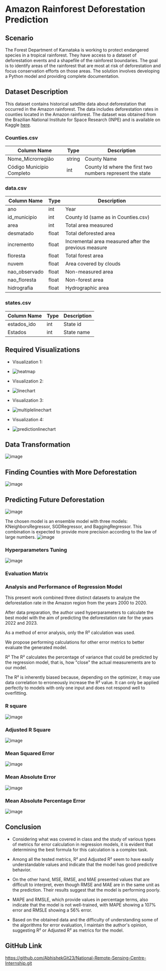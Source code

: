 # Amazon Rainforest Deforestation Prediction

## Scenario

The Forest Department of Karnataka is working to protect endangered species in a tropical rainforest. They have access to a dataset of deforestation events and a shapefile of the rainforest boundaries. The goal is to identify areas of the rainforest that are most at risk of deforestation and focus conservation efforts on those areas. The solution involves developing a Python model and providing complete documentation.

## Dataset Description

This dataset contains historical satellite data about deforestation that occurred in the Amazon rainforest. The data includes deforestation rates in counties located in the Amazon rainforest. The dataset was obtained from the Brazilian National Institute for Space Research (INPE) and is available on Kaggle [here](https://www.kaggle.com/datasets/diegosilvadefrana/brazilian-deforestation-from-2000-to-2021).

### Counties.csv

| Column Name               | Type  | Description                                               |
| ------------------------- | ----- | --------------------------------------------------------- |
| Nome_Microrregião         | string| County Name                                               |
| Código Município Completo | int   | County Id where the first two numbers represent the state |

### data.csv

| Column Name   | Type   | Description                                            |
| --------------| ------ | ------------------------------------------------------ |
| ano           | int    | Year                                                   |
| id_municipio  | int    | County Id (same as in Counties.csv)                    |
| area          | int    | Total area measured                                    |
| desmatado     | float  | Total deforested area                                  |
| incremento    | float  | Incremental area measured after the previous measure   |
| floresta      | float  | Total forest area                                      |
| nuvem         | float  | Area covered by clouds                                 |
| nao_observado | float  | Non-measured area                                      |
| nao_floresta  | float  | Non-forest area                                        |
| hidrografia   | float  | Hydrographic area                                      |

### states.csv

| Column Name | Type | Description   |
| ------------| ---- | ------------- |
| estados_ido | int  | State id      |
| Estados     | int  | State name    |

## Required Visualizations

- Visualization 1:
- ![heatmap](https://github.com/AbhishekGit23/National-Remote-Sensing-Centre-Internship/assets/123490715/175e3535-dc6c-4603-a855-531600a9af5d)

- Visualization 2:
- ![linechart](https://github.com/AbhishekGit23/National-Remote-Sensing-Centre-Internship/assets/123490715/6c38df5b-1302-4c02-87a5-40929ec7c461)

- Visualization 3:
- ![multiplelinechart](https://github.com/AbhishekGit23/National-Remote-Sensing-Centre-Internship/assets/123490715/6f1a9d35-2a0d-4ccf-b307-4644ce570b62)

- Visualization 4:
- ![predictionlinechart](https://github.com/AbhishekGit23/National-Remote-Sensing-Centre-Internship/assets/123490715/fbd9c954-3d73-4969-8a31-d8672ec46557)


## Data Transformation
![image](https://github.com/AbhishekGit23/National-Remote-Sensing-Centre-Internship/assets/123490715/390c3896-233a-4a85-8fcb-d714909165da)


## Finding Counties with More Deforestation
![image](https://github.com/AbhishekGit23/National-Remote-Sensing-Centre-Internship/assets/123490715/1e8d9af2-6147-4d9e-a547-8b2c7633e1ef)


## Predicting Future Deforestation
![image](https://github.com/AbhishekGit23/National-Remote-Sensing-Centre-Internship/assets/123490715/b05ee21c-41df-47c4-89c4-ed171c33c0a3)

The chosen model is an ensemble model with three models: KNeighborsRegressor, SGDRegressor, and BaggingRegressor. This combination is expected to provide more precision according to the law of large numbers.
![image](https://github.com/AbhishekGit23/National-Remote-Sensing-Centre-Internship/assets/123490715/d68f249a-580f-44a0-ae56-b1bd3d5f1eea)

### Hyperparameters Tuning

![image](https://github.com/AbhishekGit23/National-Remote-Sensing-Centre-Internship/assets/123490715/709c3198-975f-4c83-9d30-e4ad7fc66ec9)


### Evaluation Matrix
### Analysis and Performance of Regression Model
This present work combined three distinct datasets to analyze the deforestation rate in the Amazon region from the years 2000 to 2020.

After data preparation, the author used hyperparameters to calculate the best model with the aim of predicting the deforestation rate for the years 2022 and 2023.

As a method of error analysis, only the R² calculation was used.

We propose performing calculations for other error metrics to better evaluate the generated model.

R² The R² calculates the percentage of variance that could be predicted by the regression model, that is, how "close" the actual measurements are to our model.

The R² is inherently biased because, depending on the optimizer, it may use data correlation to erroneously increase the R² value. It can only be applied perfectly to models with only one input and does not respond well to overfitting.
### R square 
![image](https://github.com/AbhishekGit23/National-Remote-Sensing-Centre-Internship/assets/123490715/f51f53fe-e338-4195-ad99-365975b96bb9)
### Adjusted R Square
 ![image](https://github.com/AbhishekGit23/National-Remote-Sensing-Centre-Internship/assets/123490715/8a2c636f-c908-4475-9fcb-77e393305be3)
### Mean Squared Error
![image](https://github.com/AbhishekGit23/National-Remote-Sensing-Centre-Internship/assets/123490715/afa5e62a-c1a2-49ea-8da8-25b166b98916)
### Mean Absolute Error
![image](https://github.com/AbhishekGit23/National-Remote-Sensing-Centre-Internship/assets/123490715/c8bcc9ed-ce3d-4f2a-9056-16adb22f45ab)
### Mean Absolute Percentage Error
![image](https://github.com/AbhishekGit23/National-Remote-Sensing-Centre-Internship/assets/123490715/cdfd7f50-c57f-4556-83b1-79c285cbd7f5)


## Conclusion

- Considering what was covered in class and the study of various types of metrics for error calculation in regression models, it is evident that determining the best formula for this calculation is a complex task.

- Among all the tested metrics, R² and Adjusted R² seem to have easily understandable values and indicate that the model has good predictive behavior.

- On the other hand, MSE, RMSE, and MAE presented values that are difficult to interpret, even though RMSE and MAE are in the same unit as the prediction. Their results suggest that the model is performing poorly.

- MAPE and RMSLE, which provide values in percentage terms, also indicate that the model is not well-trained, with MAPE showing a 107% error and RMSLE showing a 56% error.

- Based on the obtained data and the difficulty of understanding some of the algorithms for error evaluation, I maintain the author's opinion, suggesting R² or Adjusted R² as metrics for the model.

## GitHub Link

https://github.com/AbhishekGit23/National-Remote-Sensing-Centre-Internship.git

